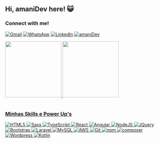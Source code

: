 ## Hi, amaniDev here! 😺

### Connect with me!

[![Gmail](https://img.shields.io/badge/Gmail-333333?style=for-the-badge&logo=gmail&logoColor=red)](mailto:amani.sena955@gmail.com)
[![WhatsApp](https://img.shields.io/badge/WhatsApp-25D366?style=for-the-badge&logo=whatsapp&logoColor=white)](https://api.whatsapp.com/send?phone=5521970600875)
[![LinkedIn](https://img.shields.io/badge/LinkedIn-0077B5?style=for-the-badge&logo=linkedin&logoColor=white)](https://www.linkedin.com/in/amani-sena-632231252/)
[![amaniDev](https://img.shields.io/badge/Portfolio-FF5722?style=for-the-badge&logo=todoist&logoColor=white)](https://amani-sena.github.io/Portfolio/)

<div style="display: 'flex', justify-content:'space-around', align-items:'center'">
  <a href="https://github.com/Amani-Sena">
  <img height="180em" src="https://github-readme-stats.vercel.app/api?username=Amani-Sena&show_icons=true&theme=dark&include_all_commits=true&count_private=true"/>
  <img height="180em" src="https://github-readme-stats.vercel.app/api/top-langs/?username=Amani-Sena&layout=compact&langs_count=7&theme=dark"/>
</div><br />

### Minhas Skills e Power Up's

![HTML5](https://img.shields.io/badge/HTML5-E34F26?style=for-the-badge&logo=html5&logoColor=white)
![Sass](https://img.shields.io/badge/Sass-000?style=for-the-badge&logo=sass)
![TypeScript](https://img.shields.io/badge/TypeScript-007ACC?style=for-the-badge&logo=typescript&logoColor=white)
![React](https://img.shields.io/badge/React-20232A?style=for-the-badge&logo=react&logoColor=61DAFB)
![Angular](https://img.shields.io/badge/Angular-DD0031?style=for-the-badge&logo=angular&logoColor=white)
![NodeJS](https://img.shields.io/badge/Node%20js-339933?style=for-the-badge&logo=nodedotjs&logoColor=white)
![JQuery](https://img.shields.io/badge/jQuery-0769AD?style=for-the-badge&logo=jquery&logoColor=white)
![Bootstrap](https://img.shields.io/badge/-boostrap-0D1117?style=for-the-badge&logo=bootstrap&labelColor=0D1117)
![Laravel](https://img.shields.io/badge/Laravel-FF2D20?style=for-the-badge&logo=laravel&logoColor=white)
![MySQL](https://img.shields.io/badge/MySQL-00000F?style=for-the-badge&logo=mysql&logoColor=white)
![AWS](https://img.shields.io/badge/AWS-000.svg?style=for-the-badge&logo=amazon-aws&logoColor=white)
![Git](https://img.shields.io/badge/GIT-E44C30?style=for-the-badge&logo=git&logoColor=white)
![npm](https://img.shields.io/badge/npm-CB3837?style=for-the-badge&logo=npm&logoColor=white)
![composer](https://img.shields.io/badge/Composer-885630?style=for-the-badge&logo=Composer&logoColor=white)
![Wordpress](https://img.shields.io/badge/Wordpress-21759B?style=for-the-badge&logo=wordpress&logoColor=white)
![Kotlin](https://img.shields.io/badge/Kotlin-0095D5?&style=for-the-badge&logo=kotlin&logoColor=white)
